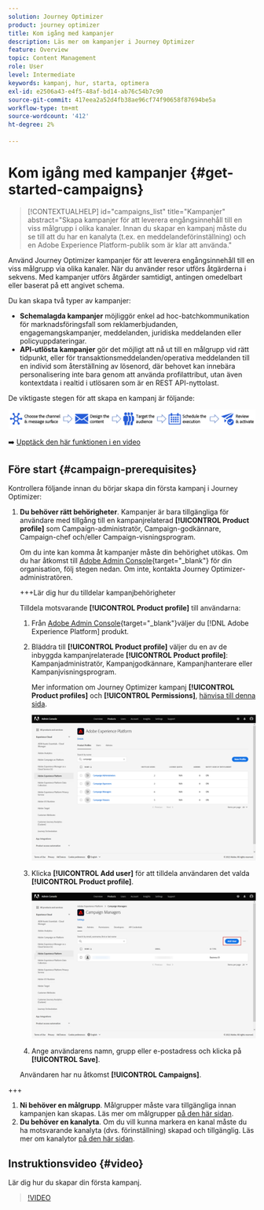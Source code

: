 ```yaml
---
solution: Journey Optimizer
product: journey optimizer
title: Kom igång med kampanjer
description: Läs mer om kampanjer i Journey Optimizer
feature: Overview
topic: Content Management
role: User
level: Intermediate
keywords: kampanj, hur, starta, optimera
exl-id: e2506a43-e4f5-48af-bd14-ab76c54b7c90
source-git-commit: 417eea2a52d4fb38ae96cf74f90658f87694be5a
workflow-type: tm+mt
source-wordcount: '412'
ht-degree: 2%

---
```


# Kom igång med kampanjer {#get-started-campaigns}

>[!CONTEXTUALHELP]
>id="campaigns_list"
>title="Kampanjer"
>abstract="Skapa kampanjer för att leverera engångsinnehåll till en viss målgrupp i olika kanaler. Innan du skapar en kampanj måste du se till att du har en kanalyta (t.ex. en meddelandeförinställning) och en Adobe Experience Platform-publik som är klar att använda."

Använd Journey Optimizer kampanjer för att leverera engångsinnehåll till en viss målgrupp via olika kanaler. När du använder resor utförs åtgärderna i sekvens. Med kampanjer utförs åtgärder samtidigt, antingen omedelbart eller baserat på ett angivet schema.

Du kan skapa två typer av kampanjer:

* **Schemalagda kampanjer** möjliggör enkel ad hoc-batchkommunikation för marknadsföringsfall som reklamerbjudanden, engagemangskampanjer, meddelanden, juridiska meddelanden eller policyuppdateringar.
* **API-utlösta kampanjer** gör det möjligt att nå ut till en målgrupp vid rätt tidpunkt, eller för transaktionsmeddelanden/operativa meddelanden till en individ som återställning av lösenord, där behovet kan innebära personalisering inte bara genom att använda profilattribut, utan även kontextdata i realtid i utlösaren som är en REST API-nyttolast.

De viktigaste stegen för att skapa en kampanj är följande:

![](assets/create-campaign-process.png)

➡️ [Upptäck den här funktionen i en video](#video)

## Före start {#campaign-prerequisites}

Kontrollera följande innan du börjar skapa din första kampanj i Journey Optimizer:

1. **Du behöver rätt behörigheter**. Kampanjer är bara tillgängliga för användare med tillgång till en kampanjrelaterad **[!UICONTROL Product profile]** som Campaign-administratör, Campaign-godkännare, Campaign-chef och/eller Campaign-visningsprogram.

   Om du inte kan komma åt kampanjer måste din behörighet utökas. Om du har åtkomst till [Adobe Admin Console](https://adminconsole.adobe.com/){target="_blank"} för din organisation, följ stegen nedan. Om inte, kontakta Journey Optimizer-administratören.

   +++Lär dig hur du tilldelar kampanjbehörigheter

   Tilldela motsvarande **[!UICONTROL Product profile]** till användarna:

   1. Från [Adobe Admin Console](https://adminconsole.adobe.com/){target="_blank"}väljer du [!DNL Adobe Experience Platform] produkt.

   1. Bläddra till **[!UICONTROL Product profile]** väljer du en av de inbyggda kampanjrelaterade **[!UICONTROL Product profile]**: Kampanjadministratör, Kampanjgodkännare, Kampanjhanterare eller Kampanjvisningsprogram.

      Mer information om Journey Optimizer kampanj **[!UICONTROL Product profiles]** och **[!UICONTROL Permissions]**, [hänvisa till denna sida](../administration/ootb-product-profiles.md).

      ![](assets/do-not-localize/admin_1.png)

   1. Klicka **[!UICONTROL Add user]** för att tilldela användaren det valda **[!UICONTROL Product profile]**.

      ![](assets/do-not-localize/admin_2.png)

   1. Ange användarens namn, grupp eller e-postadress och klicka på **[!UICONTROL Save]**.

   Användaren har nu åtkomst **[!UICONTROL Campaigns]**.

+++

1. **Ni behöver en målgrupp**. Målgrupper måste vara tillgängliga innan kampanjen kan skapas. Läs mer om målgrupper [på den här sidan](../audience/about-audiences.md).
1. **Du behöver en kanalyta**. Om du vill kunna markera en kanal måste du ha motsvarande kanalyta (dvs. förinställning) skapad och tillgänglig. Läs mer om kanalytor [på den här sidan](../configuration/channel-surfaces.md).

## Instruktionsvideo {#video}

Lär dig hur du skapar din första kampanj.

>[!VIDEO](https://video.tv.adobe.com/v/346680?quality=12)

